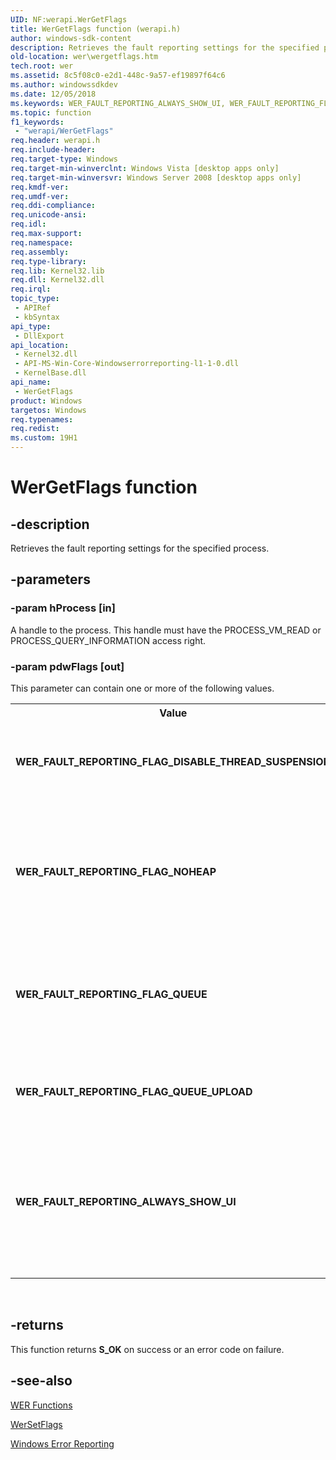 ```yaml
---
UID: NF:werapi.WerGetFlags
title: WerGetFlags function (werapi.h)
author: windows-sdk-content
description: Retrieves the fault reporting settings for the specified process.
old-location: wer\wergetflags.htm
tech.root: wer
ms.assetid: 8c5f08c0-e2d1-448c-9a57-ef19897f64c6
ms.author: windowssdkdev
ms.date: 12/05/2018
ms.keywords: WER_FAULT_REPORTING_ALWAYS_SHOW_UI, WER_FAULT_REPORTING_FLAG_DISABLE_THREAD_SUSPENSION, WER_FAULT_REPORTING_FLAG_NOHEAP, WER_FAULT_REPORTING_FLAG_QUEUE, WER_FAULT_REPORTING_FLAG_QUEUE_UPLOAD, WerGetFlags, WerGetFlags function [Windows Error Reporting], base.wergetflags, wer.wergetflags, werapi/WerGetFlags
ms.topic: function
f1_keywords: 
 - "werapi/WerGetFlags"
req.header: werapi.h
req.include-header: 
req.target-type: Windows
req.target-min-winverclnt: Windows Vista [desktop apps only]
req.target-min-winversvr: Windows Server 2008 [desktop apps only]
req.kmdf-ver: 
req.umdf-ver: 
req.ddi-compliance: 
req.unicode-ansi: 
req.idl: 
req.max-support: 
req.namespace: 
req.assembly: 
req.type-library: 
req.lib: Kernel32.lib
req.dll: Kernel32.dll
req.irql: 
topic_type:
 - APIRef
 - kbSyntax
api_type:
 - DllExport
api_location:
 - Kernel32.dll
 - API-MS-Win-Core-Windowserrorreporting-l1-1-0.dll
 - KernelBase.dll
api_name:
 - WerGetFlags
product: Windows
targetos: Windows
req.typenames: 
req.redist: 
ms.custom: 19H1
---
```


# WerGetFlags function


## -description


Retrieves the fault reporting settings for the specified process.


## -parameters




### -param hProcess [in]

A handle to the process. This handle must have the PROCESS_VM_READ or PROCESS_QUERY_INFORMATION access right.


### -param pdwFlags [out]

This parameter can contain one or more of the following values.

<table>
<tr>
<th>Value</th>
<th>Meaning</th>
</tr>
<tr>
<td width="40%"><a id="WER_FAULT_REPORTING_FLAG_DISABLE_THREAD_SUSPENSION"></a><a id="wer_fault_reporting_flag_disable_thread_suspension"></a><dl>
<dt><b>WER_FAULT_REPORTING_FLAG_DISABLE_THREAD_SUSPENSION</b></dt>
</dl>
</td>
<td width="60%">
Do not suspend the process threads before reporting the error.

</td>
</tr>
<tr>
<td width="40%"><a id="WER_FAULT_REPORTING_FLAG_NOHEAP"></a><a id="wer_fault_reporting_flag_noheap"></a><dl>
<dt><b>WER_FAULT_REPORTING_FLAG_NOHEAP</b></dt>
</dl>
</td>
<td width="60%">
Do not collect heap information in the event of an application crash or non-response.

</td>
</tr>
<tr>
<td width="40%"><a id="WER_FAULT_REPORTING_FLAG_QUEUE"></a><a id="wer_fault_reporting_flag_queue"></a><dl>
<dt><b>WER_FAULT_REPORTING_FLAG_QUEUE</b></dt>
</dl>
</td>
<td width="60%">
Queue critical reports for the specified process. This does not show any UI.

</td>
</tr>
<tr>
<td width="40%"><a id="WER_FAULT_REPORTING_FLAG_QUEUE_UPLOAD"></a><a id="wer_fault_reporting_flag_queue_upload"></a><dl>
<dt><b>WER_FAULT_REPORTING_FLAG_QUEUE_UPLOAD</b></dt>
</dl>
</td>
<td width="60%">
Queue critical reports and upload from the queue.

</td>
</tr>
<tr>
<td width="40%"><a id="WER_FAULT_REPORTING_ALWAYS_SHOW_UI"></a><a id="wer_fault_reporting_always_show_ui"></a><dl>
<dt><b>WER_FAULT_REPORTING_ALWAYS_SHOW_UI</b></dt>
</dl>
</td>
<td width="60%">
Always show error reporting UI for this process. This is applicable for interactive applications only.

</td>
</tr>
</table>
 


## -returns



This function returns <b>S_OK</b> on success or an error code on failure.




## -see-also




<a href="https://docs.microsoft.com/windows/desktop/wer/wer-functions">WER Functions</a>



<a href="https://docs.microsoft.com/windows/desktop/api/werapi/nf-werapi-wersetflags">WerSetFlags</a>



<a href="https://docs.microsoft.com/windows/desktop/wer/windows-error-reporting">Windows Error Reporting</a>
 

 

